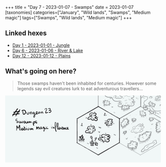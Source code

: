 +++
title = "Day 7 - 2023-01-07 - Swamps"
date = 2023-01-07
[taxonomies]
categories=["January", "Wild lands", "Swamps", "Medium magic"]
tags=["Swamps", "Wild lands", "Medium magic"]
+++

## Linked hexes
- [Day 1 - 2023-01-01 - Jungle](../day-1)
- [Day 6 - 2023-01-06 - River & Lake](../day-6)
- [Day 12 - 2023-01-12 - Plains](../day-12)


## What's going on here?
> Those swamps haven't been inhabited for centuries. However some legends say evil creatures lurk to eat adventurous travellers...
>
![day7](../day7.jpeg)

